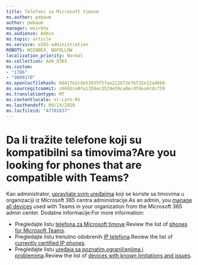 ```yaml
---
title: Telefoni za Microsoft timove
ms.author: pebaum
author: pebaum
manager: mnirkhe
ms.audience: Admin
ms.topic: article
ms.service: o365-administration
ROBOTS: NOINDEX, NOFOLLOW
localization_priority: Normal
ms.collection: Adm_O365
ms.custom:
- "1786"
- "9000170"
ms.openlocfilehash: 8d417e2cda53935f57aa211972e76f32e12ad6b6
ms.sourcegitcommit: c6692ce0fa1358ec3529e59ca0ecdfdea4cdc759
ms.translationtype: MT
ms.contentlocale: sr-Latn-RS
ms.lasthandoff: 09/14/2020
ms.locfileid: "47701837"
---
```

# <a name="are-you-looking-for-phones-that-are-compatible-with-teams"></a><span data-ttu-id="aa36a-102">Da li tražite telefone koji su kompatibilni sa timovima?</span><span class="sxs-lookup"><span data-stu-id="aa36a-102">Are you looking for phones that are compatible with Teams?</span></span>

<span data-ttu-id="aa36a-103">Kao administrator, [upravljate svim uređajima](https://docs.microsoft.com/microsoftteams/device-management) koji se koriste sa timovima u organizaciji iz Microsoft 365 centra administracije.</span><span class="sxs-lookup"><span data-stu-id="aa36a-103">As an admin, you [manage all devices](https://docs.microsoft.com/microsoftteams/device-management) used with Teams in your organization from the Microsoft 365 admin center.</span></span> <span data-ttu-id="aa36a-104">Dodatne informacije:</span><span class="sxs-lookup"><span data-stu-id="aa36a-104">For more information:</span></span> 

- <span data-ttu-id="aa36a-105">Pregledajte listu [telefona za Microsoft timove](https://docs.microsoft.com/microsoftteams/phones-for-teams).</span><span class="sxs-lookup"><span data-stu-id="aa36a-105">Review the list of [phones for Microsoft Teams](https://docs.microsoft.com/microsoftteams/phones-for-teams).</span></span> 
- <span data-ttu-id="aa36a-106">Pregledajte listu trenutno odobrenih [IP telefona](https://docs.microsoft.com/microsoftteams/teams-ip-phones#currently-certified-ip-phones).</span><span class="sxs-lookup"><span data-stu-id="aa36a-106">Review the list of [currently certified IP phones](https://docs.microsoft.com/microsoftteams/teams-ip-phones#currently-certified-ip-phones).</span></span> 
- <span data-ttu-id="aa36a-107">Pregledajte listu [uređaja sa poznatim ograničenjima i problemima](https://support.office.com/article/control-calls-using-a-headset-in-teams-65d6e104-444d-4013-b8c2-f11317dd69a8).</span><span class="sxs-lookup"><span data-stu-id="aa36a-107">Review the list of [devices with known limitations and issues](https://support.office.com/article/control-calls-using-a-headset-in-teams-65d6e104-444d-4013-b8c2-f11317dd69a8).</span></span> 